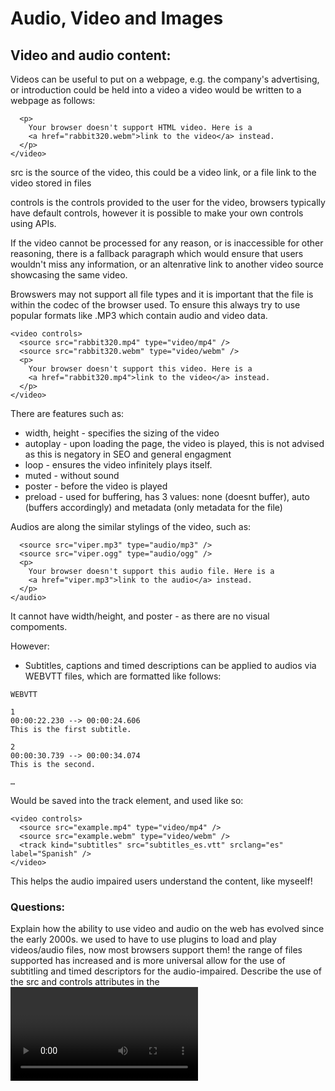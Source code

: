 # Audio, Video and Images

## Video and audio content:

Videos can be useful to put on a webpage, e.g. the company's advertising, or introduction could be held into a video
a video would be written to a webpage as follows:

``` <video src="rabbit320.webm" controls>
  <p>
    Your browser doesn't support HTML video. Here is a
    <a href="rabbit320.webm">link to the video</a> instead.
  </p>
</video>
```

src is the source of the video, this could be a video link, or a file link to the video stored in files

controls is the controls provided to the user for the video, browsers typically have default controls, however it is possible to make
your own controls using APIs.

If the video cannot be processed for any reason, or is inaccessible for other reasoning, there is a fallback paragraph which
would ensure that users wouldn't miss any information, or an altenrative link to another video source showcasing the same video.

Browswers may not support all file types and it is important that the file is within the codec of the browser used. To ensure this
always try to use popular formats like .MP3 which contain audio and video data.

```
<video controls>
  <source src="rabbit320.mp4" type="video/mp4" />
  <source src="rabbit320.webm" type="video/webm" />
  <p>
    Your browser doesn't support this video. Here is a
    <a href="rabbit320.mp4">link to the video</a> instead.
  </p>
</video>
```

There are features such as:
- width, height - specifies the sizing of the video
- autoplay - upon loading the page, the video is played, this is not advised as this is negatory in SEO and general engagment
- loop - ensures the video infinitely plays itself.
- muted - without sound
- poster - before the video is played
- preload - used for buffering, has 3 values: none (doesnt buffer), auto (buffers accordingly) and metadata (only metadata for the file)

Audios are along the similar stylings of the video, such as: 

``` <audio controls>
  <source src="viper.mp3" type="audio/mp3" />
  <source src="viper.ogg" type="audio/ogg" />
  <p>
    Your browser doesn't support this audio file. Here is a
    <a href="viper.mp3">link to the audio</a> instead.
  </p>
</audio>
``` 

It cannot have width/height, and poster - as there are no visual compoments.

However:

- Subtitles, captions and timed descriptions can be applied to audios via WEBVTT files, which are formatted like follows:

``` 
WEBVTT

1
00:00:22.230 --> 00:00:24.606
This is the first subtitle.

2
00:00:30.739 --> 00:00:34.074
This is the second.

…
``` 

Would be saved into the track element, and used like so:

```
<video controls>
  <source src="example.mp4" type="video/mp4" />
  <source src="example.webm" type="video/webm" />
  <track kind="subtitles" src="subtitles_es.vtt" srclang="es" label="Spanish" />
</video>
```
This helps the audio impaired users understand the content, like myseelf!

### Questions:

Explain how the ability to use video and audio on the web has evolved since the early 2000s.
  we used to have to use plugins to load and play videos/audio files, now most browsers support them!
  the range of files supported has increased and is more universal
  allow for the use of subtitling and timed descriptors for the audio-impaired.
Describe the use of the src and controls attributes in the <video> element.
  src is source, where the file is from. either the video link or file link
  controls containing play/pause, volume control. usually defaulted by the browser, however the designer can make their
  own.
Why is it important to have fallback content inside the <video> element?
  ensures all users can understand the content, as compatibility is not guaranteed and in that instance the user needs to know
  what they missed out n, for alternative links or brief descriptions that bypass the video.
  
